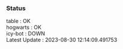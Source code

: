 ### Status


table : OK  
hogwarts : OK  
icy-bot : DOWN  
Latest Update : 2023-08-30 12:14:09.491753
